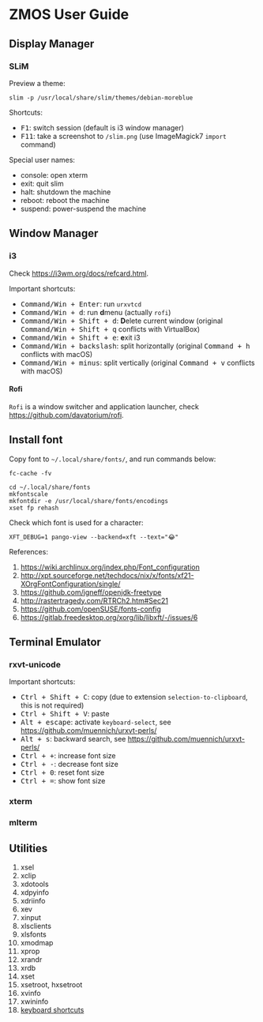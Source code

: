 # ZMOS User Guide

## Display Manager

### SLiM

Preview a theme:
```
slim -p /usr/local/share/slim/themes/debian-moreblue
```

Shortcuts:
* <kbd>F1</kbd>:   switch session (default is i3 window manager)
* <kbd>F11</kbd>:  take a screenshot to `/slim.png` (use ImageMagick7 `import` command)

Special user names:
* console: open xterm
* exit: quit slim
* halt: shutdown the machine
* reboot: reboot the machine
* suspend: power-suspend the machine

## Window Manager

### i3

Check https://i3wm.org/docs/refcard.html.

Important shortcuts:
* <kbd>Command/Win + Enter</kbd>: run `urxvtcd`
* <kbd>Command/Win + d</kbd>: run **d**menu (actually `rofi`)
* <kbd>Command/Win + Shift + d</kbd>: **D**elete current window (original <kbd>Command/Win + Shift + q</kbd> conflicts with VirtualBox)
* <kbd>Command/Win + Shift + e</kbd>: **e**xit i3
* <kbd>Command/Win + backslash</kbd>: split horizontally (original <kbd>Command + h</kbd> conflicts with macOS)
* <kbd>Command/Win + minus</kbd>: split vertically (original <kbd>Command + v</kbd> conflicts with macOS)

#### Rofi

`Rofi` is a window switcher and application launcher, check https://github.com/davatorium/rofi.

## Install font

Copy font to `~/.local/share/fonts/`, and run commands below:
```
fc-cache -fv

cd ~/.local/share/fonts
mkfontscale
mkfontdir -e /usr/local/share/fonts/encodings
xset fp rehash
```

Check which font is used for a character:
```
XFT_DEBUG=1 pango-view --backend=xft --text="😂"
```

References:
1. https://wiki.archlinux.org/index.php/Font_configuration
2. http://xpt.sourceforge.net/techdocs/nix/x/fonts/xf21-XOrgFontConfiguration/single/
3. https://github.com/jgneff/openjdk-freetype
4. http://rastertragedy.com/RTRCh2.htm#Sec21
5. https://github.com/openSUSE/fonts-config
6. https://gitlab.freedesktop.org/xorg/lib/libxft/-/issues/6

## Terminal Emulator

### rxvt-unicode

Important shortcuts:
* <kbd>Ctrl + Shift + C</kbd>: copy (due to extension `selection-to-clipboard`, this is not required)
* <kbd>Ctrl + Shift + V</kbd>: paste
* <kbd>Alt + escape</kbd>: activate `keyboard-select`, see https://github.com/muennich/urxvt-perls/
* <kbd>Alt + s</kbd>: backward search, see https://github.com/muennich/urxvt-perls/
* <kbd>Ctrl + +</kbd>: increase font size
* <kbd>Ctrl + -</kbd>: decrease font size
* <kbd>Ctrl + 0</kbd>: reset font size
* <kbd>Ctrl + =</kbd>: show font size

### xterm

### mlterm

## Utilities

1. xsel
2. xclip
3. xdotools
4. xdpyinfo
5. xdriinfo
6. xev
7. xinput
8. xlsclients
9. xlsfonts
10. xmodmap
11. xprop
12. xrandr
13. xrdb
14. xset
15. xsetroot, hxsetroot
16. xvinfo
17. xwininfo
18. [keyboard shortcuts](https://wiki.archlinux.org/index.php/Keyboard_shortcuts#Xorg)

